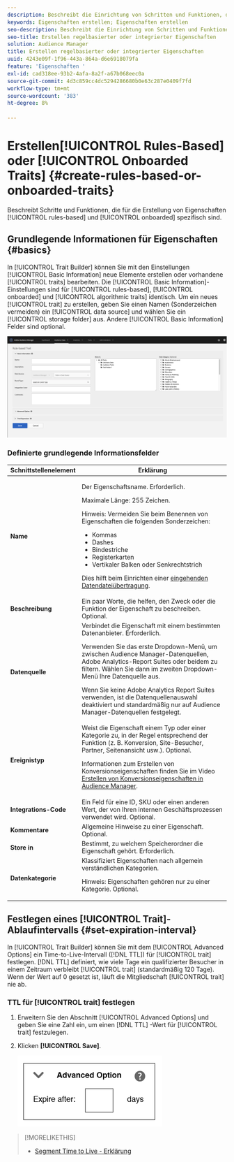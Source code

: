 ```yaml
---
description: Beschreibt die Einrichtung von Schritten und Funktionen, die spezifisch für den regelbasierten und integrierten Erstellungsprozess von Eigenschaften sind.
keywords: Eigenschaften erstellen; Eigenschaften erstellen
seo-description: Beschreibt die Einrichtung von Schritten und Funktionen, die spezifisch für den regelbasierten und integrierten Erstellungsprozess von Eigenschaften sind.
seo-title: Erstellen regelbasierter oder integrierter Eigenschaften
solution: Audience Manager
title: Erstellen regelbasierter oder integrierter Eigenschaften
uuid: 4243e09f-1f96-443a-864a-d6e6918079fa
feature: 'Eigenschaften '
exl-id: cad318ee-93b2-4afa-8a2f-a67b068eec0a
source-git-commit: 4d3c859cc4dc5294286680b0e63c287e0409f7fd
workflow-type: tm+mt
source-wordcount: '383'
ht-degree: 8%

---
```


# Erstellen[!UICONTROL Rules-Based] oder [!UICONTROL Onboarded Traits] {#create-rules-based-or-onboarded-traits}

Beschreibt Schritte und Funktionen, die für die Erstellung von Eigenschaften [!UICONTROL rules-based] und [!UICONTROL onboarded] spezifisch sind.

<!-- c_tb_rules_traits.xml -->

## Grundlegende Informationen für Eigenschaften {#basics}

In [!UICONTROL Trait Builder] können Sie mit den Einstellungen [!UICONTROL Basic Information] neue Elemente erstellen oder vorhandene [!UICONTROL traits] bearbeiten. Die [!UICONTROL Basic Information]-Einstellungen sind für [!UICONTROL rules-based], [!UICONTROL onboarded] und [!UICONTROL algorithmic traits] identisch. Um ein neues [!UICONTROL trait] zu erstellen, geben Sie einen Namen (Sonderzeichen vermeiden) ein [!UICONTROL data source] und wählen Sie ein [!UICONTROL storage folder] aus. Andere [!UICONTROL Basic Information] Felder sind optional.

<!-- c_tb_basics.xml -->

![create-trait](assets/create-trait.png)

### Definierte grundlegende Informationsfelder

<table id="table_42AEC7A5B22346C5BB996D2D36C56229"> 
 <thead> 
  <tr> 
   <th colname="col1" class="entry"> Schnittstellenelement </th> 
   <th colname="col2" class="entry"> Erklärung </th> 
  </tr> 
 </thead>
 <tbody> 
  <tr> 
   <td colname="col1"> <b><span class="uicontrol"> Name</span></b> </td> 
   <td colname="col2"> <p>Der Eigenschaftsname. Erforderlich. </p> <p>Maximale Länge: 255 Zeichen. </p> <p> <p>Hinweis: Vermeiden Sie beim Benennen von Eigenschaften die folgenden Sonderzeichen: 
      <ul id="ul_AB38A333F21A4AA9B5656CBA69BA65E3"> 
       <li id="li_0E5033B540BC41E799075845388E85A7">Kommas </li> 
       <li id="li_B1A6C3E3FB98473A91E4675EE09460F0">Dashes </li> 
       <li id="li_579302FE34B64FE0AE3C751012839229">Bindestriche </li> 
       <li id="li_44890F738CC64E449CC2545D701ECBC7">Registerkarten </li> 
       <li id="li_C203837501A94342923C99A7DAD1ED61">Vertikaler Balken oder Senkrechtstrich </li> 
      </ul> </p> </p> <p>Dies hilft beim Einrichten einer <a href="../../integration/sending-audience-data/batch-data-transfer-explained/inbound-file-contents.md"> eingehenden Datendateiübertragung</a>. </p> </td> 
  </tr> 
  <tr> 
   <td colname="col1"> <b><span class="uicontrol"> Beschreibung</span></b> </td> 
   <td colname="col2"> Ein paar Worte, die helfen, den Zweck oder die Funktion der Eigenschaft zu beschreiben. Optional. </td> 
  </tr> 
  <tr> 
   <td colname="col1"> <b><span class="uicontrol"> Datenquelle</span></b> </td> 
   <td colname="col2"> Verbindet die Eigenschaft mit einem bestimmten Datenanbieter. Erforderlich. <p>Verwenden Sie das erste Dropdown-Menü, um zwischen Audience Manager-Datenquellen, Adobe Analytics-Report Suites oder beidem zu filtern. Wählen Sie dann im zweiten Dropdown-Menü Ihre Datenquelle aus.</p><p> Wenn Sie keine Adobe Analytics Report Suites verwenden, ist die Datenquellenauswahl deaktiviert und standardmäßig nur auf Audience Manager-Datenquellen festgelegt.</p>  </td> 
  </tr>
   <tr> 
   <td colname="col1"> <b><span class="uicontrol"> Ereignistyp</span></b> </td> 
   <td colname="col2"> Weist die Eigenschaft einem Typ oder einer Kategorie zu, in der Regel entsprechend der Funktion (z. B. Konversion, Site-Besucher, Partner, Seitenansicht usw.). Optional. <p> Informationen zum Erstellen von Konversionseigenschaften finden Sie im Video <a href="https://docs.adobe.com/content/help/en/audience-manager-learn/tutorials/build-and-manage-audiences/traits-and-segments/creating-conversion-traits.html">Erstellen von Konversionseigenschaften in Audience Manager</a>. </p></td> 
  </tr> 
  <tr> 
   <td colname="col1"> <b><span class="uicontrol"> Integrations-Code</span></b> </td> 
   <td colname="col2"> Ein Feld für eine ID, SKU oder einen anderen Wert, der von Ihren internen Geschäftsprozessen verwendet wird. Optional. </td> 
  </tr> 
  <tr> 
   <td colname="col1"> <b><span class="uicontrol"> Kommentare</span></b> </td> 
   <td colname="col2"> Allgemeine Hinweise zu einer Eigenschaft. Optional. </td> 
  </tr> 
  <tr> 
   <td colname="col1"> <b><span class="uicontrol"> Store in</span></b> </td> 
   <td colname="col2"> Bestimmt, zu welchem Speicherordner die Eigenschaft gehört. Erforderlich. </td> 
  </tr> 
  <tr> 
   <td colname="col1"> <b><span class="uicontrol"> Datenkategorie</span></b> </td> 
   <td colname="col2"> Klassifiziert Eigenschaften nach allgemein verständlichen Kategorien. <p>Hinweis:  Eigenschaften gehören nur zu einer Kategorie. Optional. </p> </td> 
  </tr> 
 </tbody> 
</table>

## Festlegen eines [!UICONTROL Trait]-Ablaufintervalls {#set-expiration-interval}

In [!UICONTROL Trait Builder] können Sie mit dem [!UICONTROL Advanced Options] ein Time-to-Live-Intervall ([!DNL TTL]) für [!UICONTROL trait] festlegen. [!DNL TTL] definiert, wie viele Tage ein qualifizierter Besucher in einem Zeitraum verbleibt  [!UICONTROL trait] (standardmäßig 120 Tage). Wenn der Wert auf 0 gesetzt ist, läuft die Mitgliedschaft [!UICONTROL trait] nie ab.

<!-- t_tb_ttl.xml -->

### TTL für [!UICONTROL trait] festlegen

1. Erweitern Sie den Abschnitt [!UICONTROL Advanced Options] und geben Sie eine Zahl ein, um einen [!DNL TTL] -Wert für [!UICONTROL trait] festzulegen.
1. Klicken **[!UICONTROL Save]**.

   ![](assets/TTL.png)

>[!MORELIKETHIS]
>
>* [Segment Time to Live - Erklärung](../../features/traits/segment-ttl-explained.md)

